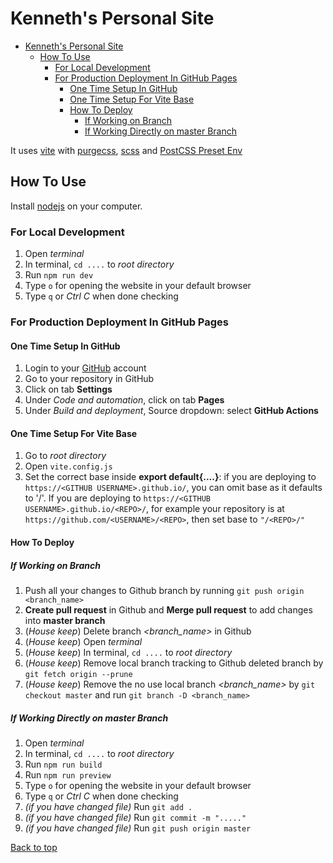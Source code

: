 # Kenneth's Personal Site

- [Kenneth's Personal Site](#kenneths-personal-site)
  - [How To Use](#how-to-use)
    - [For Local Development](#for-local-development)
    - [For Production Deployment In GitHub Pages](#for-production-deployment-in-github-pages)
      - [One Time Setup In GitHub](#one-time-setup-in-github)
      - [One Time Setup For Vite Base](#one-time-setup-for-vite-base)
      - [How To Deploy](#how-to-deploy)
        - [If Working on Branch](#if-working-on-branch)
        - [If Working Directly on master Branch](#if-working-directly-on-master-branch)

It uses [vite](https://vitejs.dev/) with [purgecss](https://github.com/Mexican-Man/vite-plugin-html-purgecss/), [scss](https://sass-lang.com/) and [PostCSS Preset Env](https://www.npmjs.com/package/postcss-preset-env)

## How To Use

Install [nodejs](https://nodejs.org/) on your computer.

### For Local Development

1. Open _terminal_
2. In terminal, `cd ....` to _root directory_
3. Run `npm run dev`
4. Type `o` for opening the website in your default browser
5. Type `q` or _Ctrl C_ when done checking

### For Production Deployment In GitHub Pages

#### One Time Setup In GitHub

1. Login to your [GitHub](https://github.com/) account
2. Go to your repository in GitHub
3. Click on tab **Settings**
4. Under _Code and automation_, click on tab **Pages**
5. Under _Build and deployment_, Source dropdown: select **GitHub Actions**

#### One Time Setup For Vite Base

1. Go to _root directory_
2. Open `vite.config.js`
3. Set the correct base inside **export default{....}**: if you are deploying to `https://<GITHUB USERNAME>.github.io/`, you can omit base as it defaults to '/'. If you are deploying to `https://<GITHUB USERNAME>.github.io/<REPO>/`, for example your repository is at `https://github.com/<USERNAME>/<REPO>`, then set base to `"/<REPO>/"`

#### How To Deploy

##### If Working on Branch

1. Push all your changes to Github branch by running `git push origin <branch_name>`
2. **Create pull request** in Github and **Merge pull request** to add changes into **master branch**
3. (_House keep_) Delete branch _<branch_name>_ in Github
4. (_House keep_) Open _terminal_
5. (_House keep_) In terminal, `cd ....` to _root directory_
6. (_House keep_) Remove local branch tracking to Github deleted branch by `git fetch origin --prune`
7. (_House keep_) Remove the no use local branch _<branch_name>_ by `git checkout master` and run `git branch -D <branch_name>`

##### If Working Directly on master Branch

1. Open _terminal_
2. In terminal, `cd ....` to _root directory_
3. Run `npm run build`
4. Run `npm run preview`
5. Type `o` for opening the website in your default browser
6. Type `q` or _Ctrl C_ when done checking
7. _(if you have changed file)_ Run `git add .`
8. _(if you have changed file)_ Run `git commit -m "....."`
9. _(if you have changed file)_ Run `git push origin master`

[Back to top](#kenneths-personal-site)
